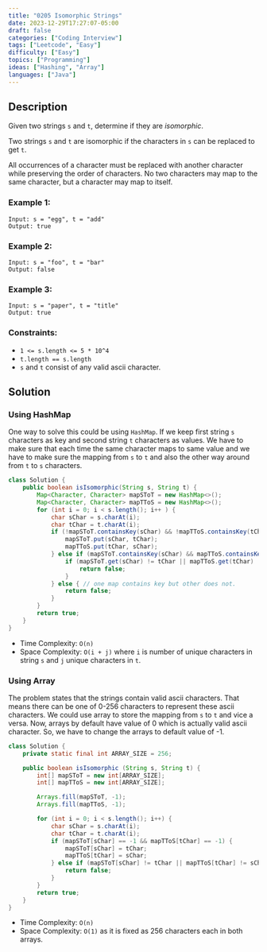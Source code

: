 ```yaml
---
title: "0205 Isomorphic Strings"
date: 2023-12-29T17:27:07-05:00
draft: false
categories: ["Coding Interview"]
tags: ["Leetcode", "Easy"]
difficulty: ["Easy"]
topics: ["Programming"]
ideas: ["Hashing", "Array"]
languages: ["Java"]
---
```


## Description

Given two strings `s` and `t`, determine if they are *isomorphic*.

Two strings `s` and `t` are isomorphic if the characters in `s` can be replaced to get `t`.

All occurrences of a character must be replaced with another character while preserving the order of characters. No two characters may map to the same character, but a character may map to itself.

### Example 1:

```
Input: s = "egg", t = "add"
Output: true
```

### Example 2:

```
Input: s = "foo", t = "bar"
Output: false
```

### Example 3:

```
Input: s = "paper", t = "title"
Output: true
```

### Constraints:

- `1 <= s.length <= 5 * 10^4`
- `t.length == s.length`
- `s` and `t` consist of any valid ascii character.

## Solution

### Using HashMap

One way to solve this could be using `HashMap`. If we keep first string `s` characters as key and second string `t` characters as values. We have to make sure that each time the same character maps to same value and we have to make sure the mapping from `s` to `t` and also the other way around from `t` to `s` characters.

```java
class Solution {
    public boolean isIsomorphic(String s, String t) {
        Map<Character, Character> mapSToT = new HashMap<>();
        Map<Character, Character> mapTToS = new HashMap<>();
        for (int i = 0; i < s.length(); i++ ) {
            char sChar = s.charAt(i);
            char tChar = t.charAt(i);
            if (!mapSToT.containsKey(sChar) && !mapTToS.containsKey(tChar)) {
                mapSToT.put(sChar, tChar);
                mapTToS.put(tChar, sChar);
            } else if (mapSToT.containsKey(sChar) && mapTToS.containsKey(tChar)) {
                if (mapSToT.get(sChar) != tChar || mapTToS.get(tChar) != sChar) {
                    return false;
                }
            } else { // one map contains key but other does not.
                return false;
            }
        }
        return true;
    }
}
```

- Time Complexity: `O(n)`
- Space Complexity: `O(i + j)` where `i` is number of unique characters in string `s` and `j` unique characters in `t`.

### Using Array

The problem states that the strings contain valid ascii characters. That means there can be one of 0-256 characters to represent these ascii characters. We could use array to store the mapping from `s` to `t` and vice a versa.
Now, arrays by default have value of 0 which is actually valid ascii character. So, we have to change the arrays to default value of -1.

```java
class Solution {
    private static final int ARRAY_SIZE = 256;

    public boolean isIsomorphic (String s, String t) {
        int[] mapSToT = new int[ARRAY_SIZE];
        int[] mapTToS = new int[ARRAY_SIZE];

        Arrays.fill(mapSToT, -1);
        Arrays.fill(mapTToS, -1);

        for (int i = 0; i < s.length(); i++) {
            char sChar = s.charAt(i);
            char tChar = t.charAt(i);
            if (mapSToT[sChar] == -1 && mapTToS[tChar] == -1) {
                mapSToT[sChar] = tChar;
                mapTToS[tChar] = sChar;
            } else if (mapSToT[sChar] != tChar || mapTToS[tChar] != sChar) {
                return false;
            }
        }
        return true;
    }
}
```

- Time Complexity: `O(n)`
- Space Complexity: `O(1)` as it is fixed as 256 characters each in both arrays.